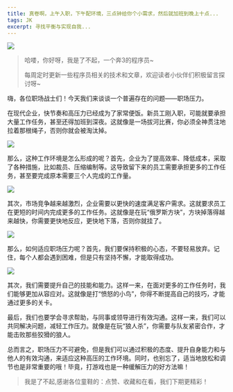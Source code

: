 ```yaml
---
title: 真卷啊，上午入职，下午配环境，三点钟给你个小需求，然后就加班到晚上十点...
tags: JK
excerpt: 寻找平衡与实现自我...
---
```


![](https://files.mdnice.com/user/27386/22582224-aaf2-4c2b-bc84-ac7c3cd9e58f.png)


> 哈喽，你好呀，我是了不起，一个奔3的程序员~ 
>
> 每周定时更新一些程序员相关的技术和文章，欢迎读者小伙伴们积极留言探讨呀~

嗨，各位职场战士们！今天我们来谈谈一个普遍存在的问题——职场压力。

在现代企业，快节奏和高压力已经成为了家常便饭。新员工刚入职，可能就要承担大量工作任务，甚至还得加班到深夜。这就像是一场拔河比赛，你必须全神贯注地拉着那根绳子，否则你就会被淘汰掉。

![](https://files.mdnice.com/user/27386/03ec1c20-1a7b-47ab-914f-0b4554515425.png)

那么，这种工作环境是怎么形成的呢？首先，企业为了提高效率、降低成本，采取了各种措施，比如裁员、压缩编制等。这导致留下来的员工需要承担更多的工作任务，甚至要完成原本需要三个人完成的工作量。

![](https://files.mdnice.com/user/27386/ae64d369-e0f3-42d7-8fd8-dedfb21005b9.png)

其次，市场竞争越来越激烈，企业需要以更快的速度满足客户需求。这就要求员工在更短的时间内完成更多的工作任务。这就像是在玩“俄罗斯方块”，方块掉落得越来越快，你需要更快地反应，更快地下落，否则你就挂了。

![](https://files.mdnice.com/user/27386/76c3ccd7-ea50-4283-b89c-5b42fc3c9104.png)

那么，如何适应职场压力呢？首先，我们要保持积极的心态，不要轻易放弃。记住，每个人都会遇到困难，但是只有坚持不懈，才能取得成功。

![](https://files.mdnice.com/user/27386/3403b3a5-9ac4-4ae8-8012-c99a1ada1b3b.png)

其次，我们需要提升自己的技能和能力。这样一来，在面对更多的工作任务时，我们能够更加从容应对。这就像是打“愤怒的小鸟”，你得不断提高自己的技巧，才能通过更多的关卡。

最后，我们也要学会寻求帮助，与同事或领导进行有效沟通。这样一来，我们可以共同解决问题，减轻工作压力。就像是在玩“狼人杀”，你需要与队友紧密合作，才能击败那些狡猾的狼人。

总而言之，职场压力不可避免，但是我们可以通过积极的态度、提升自身能力和与他人的有效沟通，来适应这种高压的工作环境。同时，也别忘了，适当地放松和调节也是非常重要的哦！毕竟，打游戏也是一种缓解压力的好方法嘛！

>我是了不起,感谢各位童鞋的：点赞、收藏和在看，我们下期更精彩！